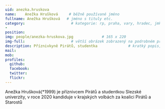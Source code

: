 ```yaml
---
uid: anezka.hruskova
name:    Anežka Hrušková     # běžně používané jméno
fullname: Anežka Hrušková   # jméno s tituly etc.
category:                     # kategorie: rp, praha, vary, hradec, jmk, senat
- 
position: 
img: people/anezka-hruskova.jpg             # 165 x 220
img-full:                     # větší obrázek zobrazený na podrobném profilu
description: Příznivkyně Pirátů, studentka              # kratký popis, max 160 znaků
mail: 
mob: 
profiles:
  github:
  facebook: 
  twitter:         
  flickr: 
---
```

Anežka Hrušková(*1999) je příznivcem Pirátů a studentkou Slezské univerzity, v roce 2020 kandiduje v krajských volbách za koalici Pirátů a Starostů
